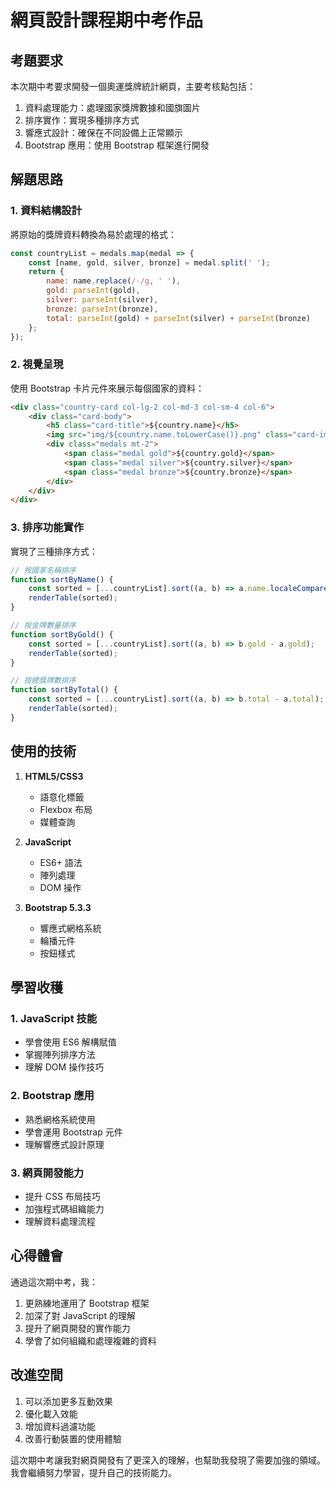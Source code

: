 # 網頁設計課程期中考作品

## 考題要求
本次期中考要求開發一個奧運獎牌統計網頁，主要考核點包括：
1. 資料處理能力：處理國家獎牌數據和國旗圖片
2. 排序實作：實現多種排序方式
3. 響應式設計：確保在不同設備上正常顯示
4. Bootstrap 應用：使用 Bootstrap 框架進行開發

## 解題思路

### 1. 資料結構設計
將原始的獎牌資料轉換為易於處理的格式：
```javascript
const countryList = medals.map(medal => {
    const [name, gold, silver, bronze] = medal.split(' ');
    return {
        name: name.replace(/-/g, ' '),
        gold: parseInt(gold),
        silver: parseInt(silver),
        bronze: parseInt(bronze),
        total: parseInt(gold) + parseInt(silver) + parseInt(bronze)
    };
});
```

### 2. 視覺呈現
使用 Bootstrap 卡片元件來展示每個國家的資料：
```html
<div class="country-card col-lg-2 col-md-3 col-sm-4 col-6">
    <div class="card-body">
        <h5 class="card-title">${country.name}</h5>
        <img src="img/${country.name.toLowerCase()}.png" class="card-img-top">
        <div class="medals mt-2">
            <span class="medal gold">${country.gold}</span>
            <span class="medal silver">${country.silver}</span>
            <span class="medal bronze">${country.bronze}</span>
        </div>
    </div>
</div>
```

### 3. 排序功能實作
實現了三種排序方式：
```javascript
// 按國家名稱排序
function sortByName() {
    const sorted = [...countryList].sort((a, b) => a.name.localeCompare(b.name));
    renderTable(sorted);
}

// 按金牌數量排序
function sortByGold() {
    const sorted = [...countryList].sort((a, b) => b.gold - a.gold);
    renderTable(sorted);
}

// 按總獎牌數排序
function sortByTotal() {
    const sorted = [...countryList].sort((a, b) => b.total - a.total);
    renderTable(sorted);
}
```

## 使用的技術
1. **HTML5/CSS3**
    - 語意化標籤
    - Flexbox 布局
    - 媒體查詢

2. **JavaScript**
    - ES6+ 語法
    - 陣列處理
    - DOM 操作

3. **Bootstrap 5.3.3**
    - 響應式網格系統
    - 輪播元件
    - 按鈕樣式

## 學習收穫

### 1. JavaScript 技能
- 學會使用 ES6 解構賦值
- 掌握陣列排序方法
- 理解 DOM 操作技巧

### 2. Bootstrap 應用
- 熟悉網格系統使用
- 學會運用 Bootstrap 元件
- 理解響應式設計原理

### 3. 網頁開發能力
- 提升 CSS 布局技巧
- 加強程式碼組織能力
- 理解資料處理流程

## 心得體會
通過這次期中考，我：
1. 更熟練地運用了 Bootstrap 框架
2. 加深了對 JavaScript 的理解
3. 提升了網頁開發的實作能力
4. 學會了如何組織和處理複雜的資料

## 改進空間
1. 可以添加更多互動效果
2. 優化載入效能
3. 增加資料過濾功能
4. 改善行動裝置的使用體驗

這次期中考讓我對網頁開發有了更深入的理解，也幫助我發現了需要加強的領域。我會繼續努力學習，提升自己的技術能力。